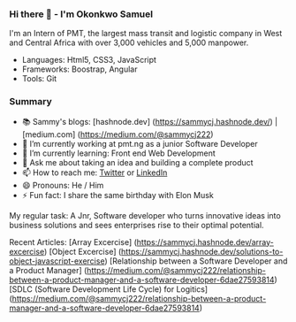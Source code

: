### Hi there 👋 - I'm Okonkwo Samuel
I'm an Intern of PMT, the largest mass transit and logistic company in West and Central Africa with over 3,000 vehicles and 5,000 manpower. 


- Languages: Html5, CSS3, JavaScript
- Frameworks: Boostrap, Angular
- Tools: Git

### Summary

- 📚 Sammy's blogs: [hashnode.dev] (https://sammycj.hashnode.dev/) | [medium.com] (https://medium.com/@sammycj222)
- 🔭 I’m currently working at pmt.ng as a junior Software Developer
- 👯 I’m currently learning: Front end Web Development
- 💬 Ask me about taking an idea and building a complete product
- 📫 How to reach me: [Twitter](https://twitter.com/Samuel_CJ222) or [LinkedIn](https://www.linkedin.com/in/samuel-cj)
- 😄 Pronouns: He / Him 
- ⚡ Fun fact: I share the same birthday with Elon Musk

My regular task:
A Jnr, Software developer who turns innovative ideas into business solutions and sees enterprises rise to their optimal potential.

Recent Articles:
[Array Excercise] (https://sammycj.hashnode.dev/array-excercise)
[Object Excercise] (https://sammycj.hashnode.dev/solutions-to-object-javascript-exercise)
[Relationship between a Software Developer and a Product Manager] (https://medium.com/@sammycj222/relationship-between-a-product-manager-and-a-software-developer-6dae27593814)
[SDLC (Software Development Life Cycle) for Logitics] (https://medium.com/@sammycj222/relationship-between-a-product-manager-and-a-software-developer-6dae27593814)
